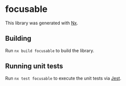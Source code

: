# focusable

This library was generated with [Nx](https://nx.dev).

## Building

Run `nx build focusable` to build the library.

## Running unit tests

Run `nx test focusable` to execute the unit tests via [Jest](https://jestjs.io).
